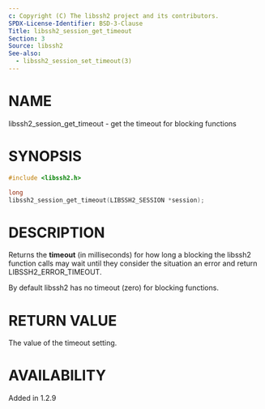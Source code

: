 ```yaml
---
c: Copyright (C) The libssh2 project and its contributors.
SPDX-License-Identifier: BSD-3-Clause
Title: libssh2_session_get_timeout
Section: 3
Source: libssh2
See-also:
  - libssh2_session_set_timeout(3)
---
```


# NAME

libssh2_session_get_timeout - get the timeout for blocking functions

# SYNOPSIS

~~~c
#include <libssh2.h>

long
libssh2_session_get_timeout(LIBSSH2_SESSION *session);
~~~

# DESCRIPTION

Returns the **timeout** (in milliseconds) for how long a blocking the
libssh2 function calls may wait until they consider the situation an error and
return LIBSSH2_ERROR_TIMEOUT.

By default libssh2 has no timeout (zero) for blocking functions.

# RETURN VALUE

The value of the timeout setting.

# AVAILABILITY

Added in 1.2.9
